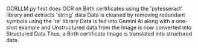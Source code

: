 OCRLLM.py first does OCR on Birth certificates using the 'pytesseract' library and extracts 'string' data 
Data is cleaned by removing redundant symbols using the 're' library 
Data is fed into Gemini AI along with a one-shot example and Unstructured data from the Image is now converted into Structured Data
Thus, a Birth certificate Image is translated into structured data.
